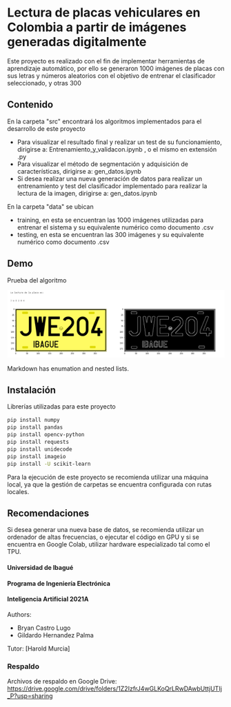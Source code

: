 ﻿


# Lectura de placas vehiculares en Colombia a partir de imágenes generadas digitalmente

Este proyecto es realizado con el fin de implementar herramientas de aprendizaje automático, por ello se generaron 1000 imágenes de placas con sus letras y números aleatorios con el objetivo de entrenar el clasificador seleccionado, y otras 300

## Contenido
En la carpeta "src" encontrará los algoritmos implementados para el desarrollo de este proyecto
* Para visualizar el resultado final y realizar un test de su funcionamiento, dirigirse a: Entrenamiento_y_validacon.ipynb  , o el mismo en extensión .py
* Para visualizar el método de segmentación y adquisición de características, dirigirse a: gen_datos.ipynb
* Si desea realizar una nueva generación de datos para realizar un entrenamiento y test del clasificador implementado para realizar la lectura de la imagen, dirigirse a: gen_datos.ipynb  

En la carpeta "data" se ubican
* training, en esta se encuentran las 1000 imágenes utilizadas para entrenar el sistema  y su equivalente numérico como documento .csv
* testing, en esta se encuentran las 300 imágenes y su equivalente numérico como documento .csv

## Demo
Prueba del algoritmo

![Lectura](lectura.PNG)

Markdown has enumation and nested lists.

## Instalación
Librerías utilizadas para este proyecto
```bash
pip install numpy
pip install pandas
pip install opencv-python
pip install requests
pip install unidecode
pip install imageio
pip install -U scikit-learn
```
Para la ejecución de este proyecto se recomienda utilizar una máquina local, ya que la gestión de carpetas se encuentra configurada con rutas locales.
## Recomendaciones
Si desea generar una nueva base de datos, se recomienda utilizar un ordenador de altas frecuencias, o ejecutar el código en GPU y si se encuentra en Google Colab, utilizar hardware especializado tal como el TPU.
#### Universidad de Ibagué
#### Programa de Ingeniería Electrónica
#### Inteligencia Artificial 2021A
Authors:
- Bryan Castro Lugo
- Gildardo Hernandez Palma

Tutor:
[Harold Murcia] 

### Respaldo
Archivos de respaldo en Google Drive: https://drive.google.com/drive/folders/1Z2IzfrJ4wGLKoQrLRwDAwbUttjUTIj_P?usp=sharing
